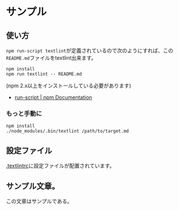 # サンプル

## 使い方

`npm run-script textlint`が定義されているので次のようにすれば、この`README.md`ファイルをtextlint出来ます。

```
npm install
npm run textlint -- README.md
```

(npm 2.x以上をインストールしている必要があります)

- [run-script | npm Documentation](https://docs.npmjs.com/cli/run-script "run-script | npm Documentation")

### もっと手動に

```
npm install
./node_modules/.bin/textlint /path/to/target.md
```

## 設定ファイル

[.textlintrc](./.textlintrc)に設定ファイルが配置されています。

## サンプル文章。

この文章はサンプルである。